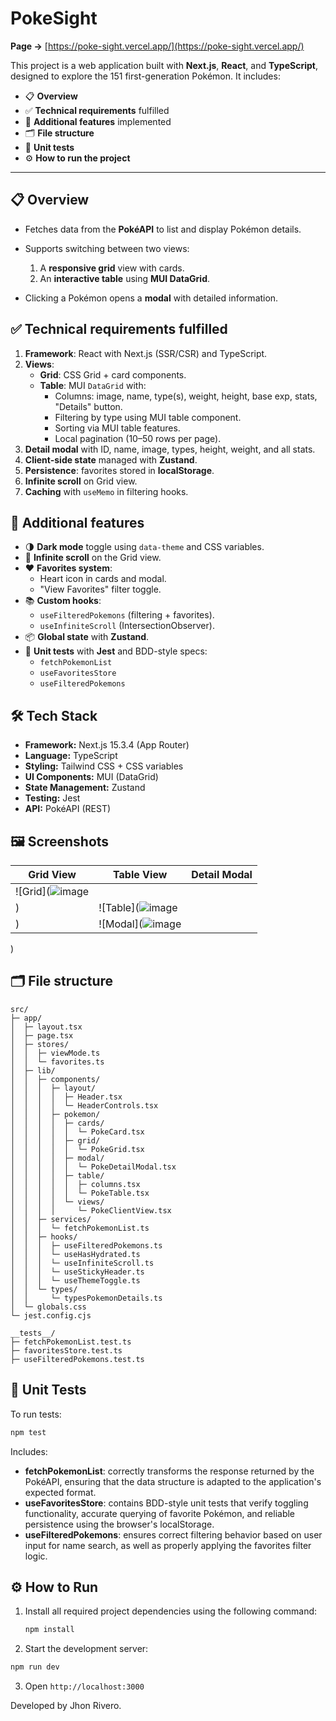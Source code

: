 # PokeSight  
**Page →** [https://poke-sight.vercel.app/](https://poke-sight.vercel.app/)

This project is a web application built with **Next.js**, **React**, and **TypeScript**, designed to explore the 151 first-generation Pokémon. It includes:

* 📋 **Overview**
* ✅ **Technical requirements** fulfilled
* 🚀 **Additional features** implemented
* 🗂️ **File structure**
* 🧪 **Unit tests**
* ⚙️ **How to run the project**

---

## 📋 Overview

* Fetches data from the **PokéAPI** to list and display Pokémon details.
* Supports switching between two views:

  1. A **responsive grid** view with cards.
  2. An **interactive table** using **MUI DataGrid**.
* Clicking a Pokémon opens a **modal** with detailed information.

## ✅ Technical requirements fulfilled

1. **Framework**: React with Next.js (SSR/CSR) and TypeScript.
2. **Views**:
   * **Grid**: CSS Grid + card components.
   * **Table**: MUI `DataGrid` with:
     * Columns: image, name, type(s), weight, height, base exp, stats, "Details" button.
     * Filtering by type using MUI table component.
     * Sorting via MUI table features.
     * Local pagination (10–50 rows per page).
3. **Detail modal** with ID, name, image, types, height, weight, and all stats.
4. **Client-side state** managed with **Zustand**.
5. **Persistence**: favorites stored in **localStorage**.
6. **Infinite scroll** on Grid view.
7. **Caching** with `useMemo` in filtering hooks.

## 🚀 Additional features

* 🌗 **Dark mode** toggle using `data-theme` and CSS variables.
* 🚀 **Infinite scroll** on the Grid view.
* ❤️ **Favorites system**:
  * Heart icon in cards and modal.
  * "View Favorites" filter toggle.
* 📚 **Custom hooks**:
  * `useFilteredPokemons` (filtering + favorites).
  * `useInfiniteScroll` (IntersectionObserver).
* 📦 **Global state** with **Zustand**.
* 🧪 **Unit tests** with **Jest** and BDD-style specs:
  * `fetchPokemonList`
  * `useFavoritesStore`
  * `useFilteredPokemons`

## 🛠️ Tech Stack

- **Framework:** Next.js 15.3.4 (App Router)
- **Language:** TypeScript
- **Styling:** Tailwind CSS + CSS variables
- **UI Components:** MUI (DataGrid)
- **State Management:** Zustand
- **Testing:** Jest
- **API:** PokéAPI (REST)

## 🖼️ Screenshots

| Grid View | Table View | Detail Modal |
|-----------|------------|--------------|
| ![Grid](![image](https://github.com/user-attachments/assets/bbe8d30c-a27d-479a-b0de-e9941810e504)
) | ![Table](![image](https://github.com/user-attachments/assets/312601bf-2b18-4dbc-a0fc-3911597bb2f1)
) | ![Modal](![image](https://github.com/user-attachments/assets/16f2ebc9-4136-4815-929e-d7061cbe6193)
)
  
## 🗂️ **File structure**

```
src/
├─ app/
│  ├─ layout.tsx
│  ├─ page.tsx
│  ├─ stores/
│  │  ├─ viewMode.ts
│  │  └─ favorites.ts
│  ├─ lib/
│  │  ├─ components/
│  │  │  ├─ layout/
│  │  │  │  ├─ Header.tsx
│  │  │  │  └─ HeaderControls.tsx
│  │  │  ├─ pokemon/
│  │  │  │  ├─ cards/
│  │  │  │  │  └─ PokeCard.tsx
│  │  │  │  ├─ grid/
│  │  │  │  │  └─ PokeGrid.tsx
│  │  │  │  ├─ modal/
│  │  │  │  │  └─ PokeDetailModal.tsx
│  │  │  │  ├─ table/
│  │  │  │  │  ├─ columns.tsx
│  │  │  │  │  └─ PokeTable.tsx
│  │  │  │  └─ views/
│  │  │  │     └─ PokeClientView.tsx
│  │  ├─ services/
│  │  │  └─ fetchPokemonList.ts
│  │  ├─ hooks/
│  │  │  ├─ useFilteredPokemons.ts
│  │  │  └─ useHasHydrated.ts
│  │  │  └─ useInfiniteScroll.ts
│  │  │  └─ useStickyHeader.ts
│  │  │  └─ useThemeToggle.ts
│  │  └─ types/
│  │     └─ typesPokemonDetails.ts
│  └─ globals.css
└─ jest.config.cjs

__tests__/
├─ fetchPokemonList.test.ts
├─ favoritesStore.test.ts
├─ useFilteredPokemons.test.ts
```

## 🧪 Unit Tests

To run tests:

```bash
npm test
```

Includes:

* **fetchPokemonList**: correctly transforms the response returned by the PokéAPI, ensuring that the data structure is adapted to the application's expected format.
* **useFavoritesStore**: contains BDD-style unit tests that verify toggling functionality, accurate querying of favorite Pokémon, and reliable persistence using the browser's localStorage.
* **useFilteredPokemons**: ensures correct filtering behavior based on user input for name search, as well as properly applying the favorites filter logic.

## ⚙️ How to Run

1. Install all required project dependencies using the following command:

   ```bash
   npm install
   ```

2. Start the development server:
```bash
npm run dev
````

3. Open `http://localhost:3000`

Developed by Jhon Rivero.
